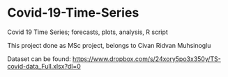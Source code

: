 # Covid-19-Time-Series
Covid 19 Time Series; forecasts, plots, analysis, R script

This project done as MSc project, belongs to Civan Ridvan Muhsinoglu

Dataset can be found: https://www.dropbox.com/s/24xory5po3x350y/TS-covid-data_Full.xlsx?dl=0

